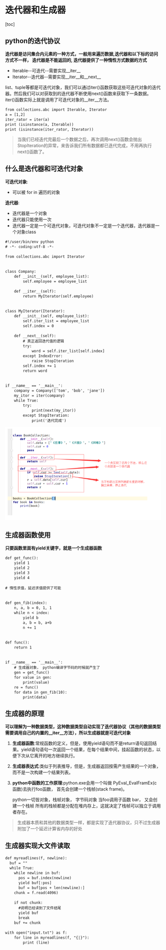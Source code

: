 # 迭代器和生成器
[toc]
## python的迭代协议
**迭代器是访问集合内元素的一种方式，一般用来遍历数据,迭代器和以下标的访问方式不一样， 迭代器是不能返回的, 迭代器提供了一种惰性方式数据的方式**
- Iterable--可迭代--需要实现__iter__
- Iterator--迭代器--需要实现__iter__和__next__

list、tuple等都是可迭代对象，我们可以通过iter()函数获取这些可迭代对象的迭代器。然后我们可以对获取到的迭代器不断使⽤next()函数来获取下⼀条数据。iter()函数实际上就是调⽤了可迭代对象的\_\_iter__⽅法。
```
from collections.abc import Iterable, Iterator
a = [1,2]
iter_rator = iter(a)
print (isinstance(a, Iterable))
print (isinstance(iter_rator, Iterator))
```
> 当我们已经迭代完最后⼀个数据之后，再次调⽤next()函数会抛出 StopIteration的异常，来告诉我们所有数据都已迭代完成，不⽤再执⾏ next()函数了。

## 什么是迭代器和可迭代对象
**可迭代对象**:
- 可以被 for in 遍历的对象

**迭代器**:
- 迭代器是一个对象
- 迭代器只能使用一次
- 迭代器一定是一个可迭代对象，可迭代对象不一定是一个迭代器，迭代器是一个对象class
```
#!/user/bin/env python
# -*- coding:utf-8 -*-

from collections.abc import Iterator


class Company:
    def __init__(self, employee_list):
        self.employee = employee_list

    def __iter__(self):
        return MyIterator(self.employee)


class MyIterator(Iterator):
    def __init__(self, employee_list):
        self.iter_list = employee_list
        self.index = 0

    def __next__(self):
        # 真正返回迭代值的逻辑
        try:
            word = self.iter_list[self.index]
        except IndexError:
            raise StopIteration
        self.index += 1
        return word


if __name__ == '__main__':
    company = Company(['tom', 'bob', 'jane'])
    my_itor = iter(company)
    while True:
        try:
            print(next(my_itor))
        except StopIteration:
            print('迭代完成')
```
![image](../../youdaonote-images/3454185695604F8E9D98CFC21A657CC1.png)

## 生成器函数使用
**只要函数里面有yield关键字，就是一个生成器函数**
```
def get_func():
    yield 1
    yield 2
    yield 3
    yield 4

# 惰性求值，延迟求值提供了可能


def gen_fib(index):
    n, a, b = 0, 1, 1
    while n < index:
        yield b
        a, b = b, a+b
        n += 1


def func():
    return 1


if __name__ == '__main__':
    # 生成器对象， python编译字节码的时候就产生了
    gen = get_func()
    for value in gen:
        print(value)
    re = func()
    for data in gen_fib(10):
        print(data)
```

## 生成器的原理
**可以理解为一种数据类型，这种数据类型自动实现了迭代器协议（其他的数据类型需要调用自己的内置的__iter__方法），所以生成器就是可迭代对象**

1.  **生成器函数**:常规函数的定义，但是，使用yield语句而不是return语句返回结果。yield语句语句一次返回一个结果，在每个结果中间，挂起函数的状态，以便下次从它离开的地方继续执行。
2.  **生成器表达式**:类似于列表推导，但是，生成器返回按需产生结果的一个对象，而不是一次构建一个结果列表。
3.  **python中函数的工作原理**:python.exe会用一个叫做 PyEval_EvalFramEx(c函数)去执行foo函数， 首先会创建一个栈帧(stack frame)。

    python一切皆对象，栈帧对象， 字节码对象
    当foo调用子函数 bar， 又会创建一个栈帧
    所有的栈帧都是分配在堆内存上，这就决定了栈帧可以独立于调用者存在。
> 生成器本质和其他的数据类型一样，都是实现了迭代器协议，只不过生成器附加了一个延迟计算省内存的好处

## 生成器实现大文件读取
```
def myreadlines(f, newline):
  buf = ""
  while True:
    while newline in buf:
      pos = buf.index(newline)
      yield buf[:pos]
      buf = buf[pos + len(newline):]
    chunk = f.read(4096)

    if not chunk:
      #说明已经读到了文件结尾
      yield buf
      break
    buf += chunk

with open("input.txt") as f:
    for line in myreadlines(f, "{|}"):
        print (line)
```